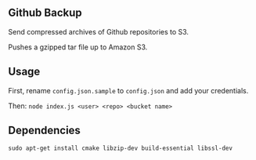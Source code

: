 Github Backup
-------------

Send compressed archives of Github repositories to S3.

Pushes a gzipped tar file up to Amazon S3.

Usage
-----

First, rename ```config.json.sample``` to ```config.json``` and add your
credentials.

Then: 
```node index.js <user> <repo> <bucket name>```

Dependencies
------------

```sudo apt-get install cmake libzip-dev build-essential libssl-dev```
